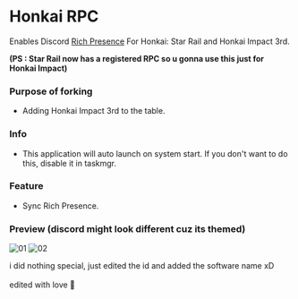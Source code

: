 # Honkai RPC 
  
  
Enables Discord [Rich Presence](https://discord.com/rich-presence) For Honkai: Star Rail and Honkai Impact 3rd.

**(PS : Star Rail now has a registered RPC so u gonna use this just for Honkai Impact)**

### Purpose of forking
* Adding Honkai Impact 3rd to the table.  
  
### Info
* This application will auto launch on system start. If you don't want to do this, disable it in taskmgr.  
   
  
### Feature
* Sync Rich Presence.
  
  
### Preview (discord might look different cuz its themed)
![01](https://github.com/KiraiEEE/Honkai-RPC/assets/54278089/9672fbe1-4d67-4d42-9cc3-50cb61ac0ae9)
![02](https://github.com/KiraiEEE/Honkai-RPC/assets/54278089/f15ffc2a-9335-417d-af66-d353884550c5)



i did nothing special, just edited the id and added the software name xD
<br><br>
edited with love 💝
